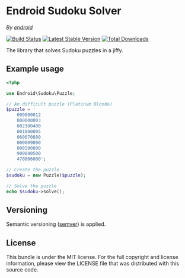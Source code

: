 Endroid Sudoku Solver
=====================

*By [endroid](http://endroid.nl/)*

[![Build Status](https://secure.travis-ci.org/endroid/Sudoku.png)](http://travis-ci.org/endroid/Sudoku)
[![Latest Stable Version](https://poser.pugx.org/endroid/sudoku/v/stable.png)](https://packagist.org/packages/endroid/sudoku)
[![Total Downloads](https://poser.pugx.org/endroid/sudoku/downloads.png)](https://packagist.org/packages/endroid/sudoku)

The library that solves Sudoku puzzles in a jiffy.

Example usage
-------------

``` php
<?php

use Endroid\Sudoku\Puzzle;

// An difficult puzzle (Platinum Blonde)
$puzzle = '
    000000012
    000000003
    002300400
    001800005
    060070800
    000009000
    008500000
    900040500
    470006000';

// Create the puzzle
$sudoku = new Puzzle($puzzle);

// Solve the puzzle
echo $sudoku->solve();
```

## Versioning

Semantic versioning ([semver](http://semver.org/)) is applied.

## License

This bundle is under the MIT license. For the full copyright and license information, please view the LICENSE file that
was distributed with this source code.
